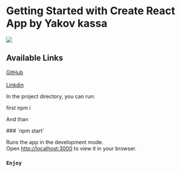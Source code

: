 # Getting Started with Create React App by Yakov kassa

<img src=https://i.ibb.co/BzkSJMz/Screen-Shot-2022-04-03-at-22-32-57.png>

## Available Links
<a href="https://github.com/yakov133"> GitHub </a>
<br>
<br>
<a href="https://www.linkedin.com/in/yakov-kassa-406636116/"> Linkdin </a>

In the project directory, you can run:

<p>first npm i </p> 
<p>And than</p>
### `npm start`

Runs the app in the development mode.\
Open [http://localhost:3000](http://localhost:3000) to view it in your browser.

### `Enjoy`
